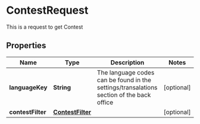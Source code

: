 

# ContestRequest

This is a request to get Contest

## Properties

Name | Type | Description | Notes
------------ | ------------- | ------------- | -------------
**languageKey** | **String** | The language codes can be found in the settings/transalations section of the back office |  [optional]
**contestFilter** | [**ContestFilter**](ContestFilter.md) |  |  [optional]



